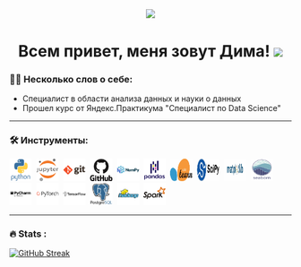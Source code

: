 

<div id="header" align="center">
  <img src="https://media.giphy.com/media/7c8QeB0VMddFOuu4iR/giphy.gif" width="600"/>
  
  <h1>
  Всем привет, меня зовут Дима!
  <img src="https://media.giphy.com/media/hvRJCLFzcasrR4ia7z/giphy.gif" width="30px"/>
</h1>
  
</div>


### :man_technologist: Несколько слов о себе:

 - Cпециалист в области анализа данных и науки о данных 
 - Прошел курс от Яндекс.Практикума "Специалист по Data Science" 

---

### :hammer_and_wrench: Инструменты:

<div>
  <img src="https://github.com/devicons/devicon/blob/master/icons/python/python-original-wordmark.svg" title="Python" alt="Python" width="40" height="40"/>&nbsp;
  <img src="https://github.com/devicons/devicon/blob/master/icons/jupyter/jupyter-original-wordmark.svg" title="Jupyter" alt="Jupyter" width="40" height="40"/>&nbsp;
  <img src="https://github.com/devicons/devicon/blob/master/icons/git/git-original-wordmark.svg" title="Git" alt="Git" width="40" height="40"/>&nbsp;
  <img src="https://github.com/devicons/devicon/blob/master/icons/github/github-original-wordmark.svg" title="Github" alt="Github" width="40" height="40"/>&nbsp;
  <img src="https://github.com/devicons/devicon/blob/master/icons/numpy/numpy-original-wordmark.svg" title="NumPy" alt="NumPy" width="40" height="40"/>&nbsp;
  <img src="https://github.com/devicons/devicon/blob/master/icons/pandas/pandas-original-wordmark.svg" title="Pandas" alt="Pandas" width="40" height="40"/>&nbsp;
  <img src="https://github.com/Maddimond/ML_icons/blob/main/scikit_learn_logo_small.svg" title="Scikit" alt="Scikit" width="40" height="40"/>&nbsp;
  <img src="https://github.com/Maddimond/ML_icons/blob/main/scipy1.svg" title="SciPy" alt="SciPy" width="40" height="40"/>&nbsp;
  <img src="https://github.com/Maddimond/ML_icons/blob/main/matplotlib-11.svg" title="Matplotlib" alt="Matplotlib" width="40" height="40"/>&nbsp;
  <img src="https://github.com/Maddimond/ML_icons/blob/main/seaborn.svg" title="Seaborn" alt="Seaborn" width="40" height="40"/>&nbsp;
  <img src="https://github.com/devicons/devicon/blob/master/icons/pycharm/pycharm-original-wordmark.svg" title="PyCharm" alt="PyCharm" width="40" height="40"/>&nbsp;
  <img src="https://github.com/devicons/devicon/blob/master/icons/pytorch/pytorch-original-wordmark.svg" title="PyTorch" alt="PyTorch" width="40" height="40"/>&nbsp;
  <img src="https://github.com/devicons/devicon/blob/master/icons/tensorflow/tensorflow-line-wordmark.svg" title="TensorFlow" alt="TensorFlow" width="40" height="40"/>&nbsp;
  <img src="https://github.com/devicons/devicon/blob/master/icons/postgresql/postgresql-original-wordmark.svg" title="PostgreSQL" alt="PostgreSQL" width="40" height="40"/>&nbsp;
  <img src="https://github.com/Maddimond/ML_icons/blob/main/hadoop.svg" title="Hadoop" alt="Hadoop" width="40" height="40"/>&nbsp;
  <img src="https://github.com/Maddimond/ML_icons/blob/main/spark.svg" title="Spark" alt="Spark" width="40" height="40"/>&nbsp;
  
  ---
  ### :fire:  Stats :
  
  [![GitHub Streak](http://github-readme-streak-stats.herokuapp.com?user=Maddimond&theme=dracula)](https://git.io/streak-stats)
